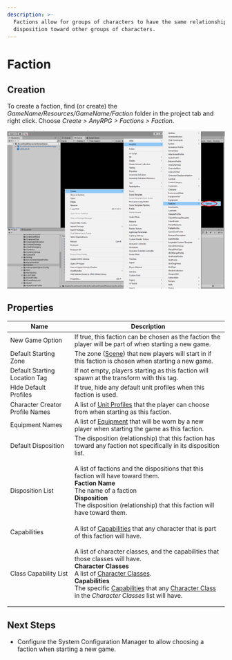 ```yaml
---
description: >-
  Factions allow for groups of characters to have the same relationship
  disposition toward other groups of characters.
---
```


# Faction

## Creation

To create a faction, find (or create) the _GameName/Resources/GameName/Faction_ folder in the project tab and right click.  Choose _Create > AnyRPG > Factions > Faction_.

![](<../.gitbook/assets/image (98) (2).png>)



## Properties

| Name                            | Description                                                                                                                                                                                                                                                                                                                                                                                                                |
| ------------------------------- | -------------------------------------------------------------------------------------------------------------------------------------------------------------------------------------------------------------------------------------------------------------------------------------------------------------------------------------------------------------------------------------------------------------------------- |
| New Game Option                 | If true, this faction can be chosen as the faction the player will be part of when starting a new game.                                                                                                                                                                                                                                                                                                                    |
| Default Starting Zone           | The zone ([Scene](scene-node.md)) that new players will start in if this faction is chosen when starting a new game.                                                                                                                                                                                                                                                                                                       |
| Default Starting Location Tag   | If not empty, players starting as this faction will spawn at the transform with this tag.                                                                                                                                                                                                                                                                                                                                  |
| Hide Default Profiles           | If true, hide any default unit profiles when this faction is used.                                                                                                                                                                                                                                                                                                                                                         |
| Character Creator Profile Names | A list of [Unit Profiles](unit-profile.md) that the player can choose from when starting as this faction.                                                                                                                                                                                                                                                                                                                  |
| Equipment Names                 | A list of [Equipment](items/equipment.md) that will be worn by a new player when starting the game as this faction.                                                                                                                                                                                                                                                                                                        |
| Default Disposition             | The disposition (relationship) that this faction has toward any faction not specifically in its disposition list.                                                                                                                                                                                                                                                                                                          |
| Disposition List                | <p>A list of factions and the dispositions that this faction will have toward them.<br><strong>Faction Name</strong><br>The name of a faction<br><strong>Disposition</strong><br>The disposition (relationship) that this faction will have toward them.</p>                                                                                                                                                               |
| Capabilities                    | A list of [Capabilities](../shared-properties/capabilities.md) that any character that is part of this faction will have.                                                                                                                                                                                                                                                                                                  |
| Class Capability List           | <p>A list of character classes, and the capabilities that those classes will have.<br><strong>Character Classes</strong><br>A list of <a href="character-class.md">Character Classes</a>.<br><strong>Capabilities</strong><br>The specific <a href="../shared-properties/capabilities.md">Capabilities</a> that any <a href="character-class.md">Character Class</a> in the <em>Character Classes</em> list will have.</p> |

## Next Steps

* Configure the System Configuration Manager to allow choosing a faction when starting a new game.
